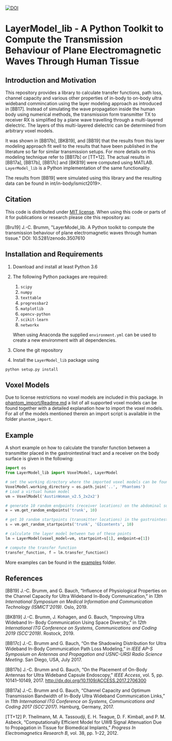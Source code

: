 [![DOI](https://zenodo.org/badge/191758079.svg)](https://zenodo.org/badge/latestdoi/191758079)


# LayerModel_lib - A Python Toolkit to Compute the Transmission Behaviour of Plane Electromagnetic Waves Through Human Tissue

## Introduction and Motivation

This repository provides a library to calculate transfer functions, path loss, channel capacity and various 
other properties of in-body to on-body ultra wideband commincation using the layer modeling approach as introduced 
in [BB17]. Instead of simulating the wave propagation inside the human body using numerical methods, the transmission 
form transmitter TX to receiver RX is simplified by a plane wave travelling through a multi-layered dielectric.
The layers of this multi-layered dielectric can be determined from arbitrary voxel models.  

It was shown in [BB17b], [BKB19], and [BB19] that the results from this layer modeling approach fit well to the results that 
have been published in the literature so far for similar transmission setups. For more details on this modeling
technique refer to [BB17b] or [TT+12]. The actual results in [BB17a], [BB17b], [BB17c] and [BKB19] were computed using MATLAB. 
`LayerModel_lib` is a Python implementation of the same functionality. 

The results from [BB19] were simulated using this library and the resulting data 
can be found in int/in-body/ismict2019>.

## Citation
This code is distributed under [MIT license](LICENSE). When using this code or parts of it for publications or research
please cite this repository as:

[Bru19] J.-C. Brumm, "LayerModel_lib. A Python toolkit to compute the transmission behaviour of plane 
electromagnetic waves through human tissue." DOI: 10.5281/zenodo.3507610 

## Installation and Requirements
1. Download and install at least Python 3.6
2. The following Python packages are required:
   1. `scipy`
   2. `numpy`
   3. `texttable`
   4. `progressbar2`
   5. `matplotlib`
   6. `opencv-python`
   7. `scikit-learn`
   8. `networkx`
   
   When using Anaconda the supplied `environment.yml` can be used to create a new environment with all dependencies. 
2. Clone the git repository
3. Install the `LayerModel_lib` package using
```commandline
python setup.py install
```

## Voxel Models
Due to license restrictions no voxel models are included in this package. In [phantom_import/Readme.md](phantom_import/Readme.md) 
a list of all supported voxel models can be found together with a detailed explanation how to import the voxel models. 
For all of the models mentioned therein an import script is available in the folder `phantom_import`.

## Example
A short example on how to calculate the transfer function between a transmitter placed in the
gastrointestinal tract and a receiver on the body surface is given in the following:

```python
import os
from LayerModel_lib import VoxelModel, LayerModel

# set the working directory where the imported voxel models can be found 
VoxelModel.working_directory = os.path.join('..', 'Phantoms')
# Load a virtual human model
vm = VoxelModel('AustinWoman_v2.5_2x2x2')

# generate 10 random endpoints (receiver locations) on the abdominal surface
e = vm.get_random_endpoints('trunk', 10)

# get 10 random startpoints (transmitter locations) in the gastrointestinal tract
s = vm.get_random_startpoints('trunk', 'GIcontents', 10)

# calculate the layer model between two of these points
lm = LayerModel(voxel_model=vm, startpoint=s[1], endpoint=e[1])

# compute the transfer function 
transfer_function, f = lm.transfer_function()
```

More examples can be found in the [examples](examples/README.md) folder.

## References 

[BB19] J.-C. Brumm, and G. Bauch, “Influence of Physiological Properties on the
Channel Capacity for Ultra Wideband In-Body Communication,” in *13th International Symposium on Medical 
Information and Communication Technology (ISMICT'2019)*. Oslo, 2019.

[BKB19] J.-C. Brumm, J. Kohagen, and G. Bauch, “Improving Ultra Wideband In-
Body Communication Using Space Diversity,” in *12th International ITG
Conference on Systems, Communications and Coding 2019 (SCC’2019)*. Rostock, 2019.

[BB17c] J.-C. Brumm and G. Bauch, “On the Shadowing Distribution for Ultra Wideband 
In-Body Communication Path Loss Modeling,” in *IEEE AP-S Symposium on Antennas and Propagation 
and USNC-URSI Radio Science Meeting*. San Diego, USA, July 2017.

[BB17b] J.-C. Brumm and G. Bauch, “On the Placement of On-Body Antennas for
Ultra Wideband Capsule Endoscopy,” *IEEE Access*, vol. 5, pp. 10141–10149, 2017. 
http://dx.doi.org/10.1109/ACCESS.2017.2706300

[BB17a] J.-C. Brumm and G. Bauch, “Channel Capacity and Optimum Transmission Bandwidth 
of In-Body Ultra Wideband Communication Links,” in *11th International ITG Conference on 
Systems, Communications and Coding 2017 (SCC’2017)*. Hamburg, Germany, 2017.

[TT+12] P. Theilmann, M. A. Tassoudji, E. H. Teague, D. F. Kimball, and P. M. Asbeck, 
“Computationally Efficient Model for UWB Signal Attenuation Due to Propagation in Tissue 
for Biomedical Implants,” *Progress In Electromagnetics Research B*, vol. 38, pp. 1–22, 2012.
